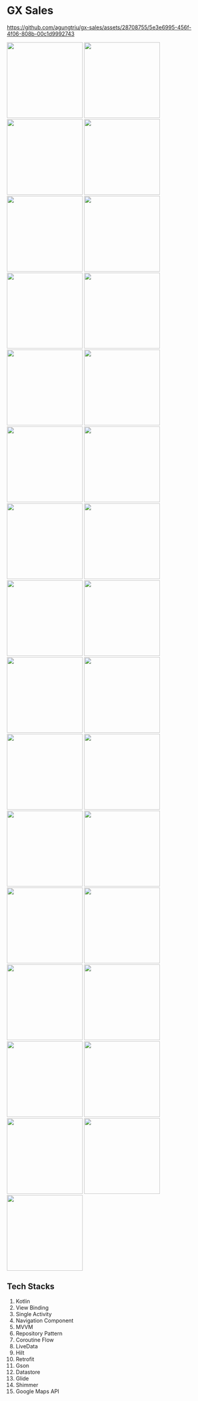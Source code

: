 # GX Sales

https://github.com/agungtriu/gx-sales/assets/28708755/5e3e6995-456f-4f06-808b-00c1d9992743

<img src="https://github.com/agungtriu/gx-sales/assets/28708755/3088c122-2df6-4d68-adc2-5cf156771d5b" width="200">
<img src="https://github.com/agungtriu/gx-sales/assets/28708755/ef67174f-4f84-46a3-b373-107a67ba8028" width="200">
<img src="https://github.com/agungtriu/gx-sales/assets/28708755/6a3f6585-367d-4fb9-a46e-5d0851e528e9" width="200">
<img src="https://github.com/agungtriu/gx-sales/assets/28708755/8dec3070-d4da-433c-bc4a-2fed28f70625" width="200">
<img src="https://github.com/agungtriu/gx-sales/assets/28708755/b5dc1200-5b03-48d3-83e6-dac3c8d53d00" width="200">
<img src="https://github.com/agungtriu/gx-sales/assets/28708755/80720d5e-139f-4976-b283-c29c5ce6941b" width="200">
<img src="https://github.com/agungtriu/gx-sales/assets/28708755/2bcc2cc9-0472-46f0-9aab-86c48f4bc19d" width="200">
<img src="https://github.com/agungtriu/gx-sales/assets/28708755/f232f7bf-6447-405c-833d-0ab7e4d95ddc" width="200">
<img src="https://github.com/agungtriu/gx-sales/assets/28708755/fb9490b7-589c-4469-b82f-3ca95958b137" width="200">
<img src="https://github.com/agungtriu/gx-sales/assets/28708755/70df5670-4f56-4513-8acf-f35d73731bf2" width="200">
<img src="https://github.com/agungtriu/gx-sales/assets/28708755/67e01c32-75cd-48a7-8cfa-d6f487970a11" width="200">
<img src="https://github.com/agungtriu/gx-sales/assets/28708755/30a3e5b5-a123-40b7-a74a-4dcd94fe28d5" width="200">
<img src="https://github.com/agungtriu/gx-sales/assets/28708755/483f39d3-b131-4350-b048-bf9d168c7867" width="200">
<img src="https://github.com/agungtriu/gx-sales/assets/28708755/68ce9ee4-2fa9-4de0-9f46-e1f427dea0ac" width="200">
<img src="https://github.com/agungtriu/gx-sales/assets/28708755/f7c32635-fbfe-4b6c-b7e2-3647c1a5427e" width="200">
<img src="https://github.com/agungtriu/gx-sales/assets/28708755/c44e6830-0f2f-40d8-a4d4-7e12e40c0ac0" width="200">
<img src="https://github.com/agungtriu/gx-sales/assets/28708755/60a3b208-0eea-4668-ada6-1cc8d6a78323" width="200">
<img src="https://github.com/agungtriu/gx-sales/assets/28708755/613ae88f-2cb0-4bb9-8d58-055fbde43018" width="200">
<img src="https://github.com/agungtriu/gx-sales/assets/28708755/c3a13b3a-de24-44df-ae35-423cee9c285a" width="200">
<img src="https://github.com/agungtriu/gx-sales/assets/28708755/3bbaf3cf-0b9f-4890-8487-2645e603d7f9" width="200">
<img src="https://github.com/agungtriu/gx-sales/assets/28708755/d2d34b92-9665-42b2-b5de-e68da2c2c91e" width="200">
<img src="https://github.com/agungtriu/gx-sales/assets/28708755/03cd7de4-8456-4a7e-be0b-d777303198ce" width="200">
<img src="https://github.com/agungtriu/gx-sales/assets/28708755/49688bf7-26be-47d6-ba12-9cc501bc559b" width="200">
<img src="https://github.com/agungtriu/gx-sales/assets/28708755/e4636c1f-56f4-4e51-9137-83da42e214e5" width="200">
<img src="https://github.com/agungtriu/gx-sales/assets/28708755/a39e65cc-5fbd-4237-8338-c253b53d54a7" width="200">
<img src="https://github.com/agungtriu/gx-sales/assets/28708755/87b9e27d-d260-4941-b784-e03946f025e8" width="200">
<img src="https://github.com/agungtriu/gx-sales/assets/28708755/42595f1d-431f-479e-9a91-e2c8ab15f68f" width="200">
<img src="https://github.com/agungtriu/gx-sales/assets/28708755/2681d67e-4524-4777-8cba-591de9c993fe" width="200">
<img src="https://github.com/agungtriu/gx-sales/assets/28708755/64524b59-10ed-4785-83a0-431a004f265a" width="200">
<img src="https://github.com/agungtriu/gx-sales/assets/28708755/ba0c4b13-d6d7-499f-9518-35a3ea24356f" width="200">
<img src="https://github.com/agungtriu/gx-sales/assets/28708755/d2cb15c3-96bb-4130-93a4-8eaf7ed8c339" width="200">

## Tech Stacks
1. Kotlin
2. View Binding
3. Single Activity
4. Navigation Component
5. MVVM
6. Repository Pattern
7. Coroutine Flow
8. LiveData
9. Hilt
10. Retrofit
11. Gson
12. Datastore
13. Glide
14. Shimmer
15. Google Maps API



